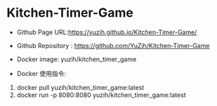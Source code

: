 # Kitchen-Timer-Game

- Github Page URL:https://yuzih.github.io/Kitchen-Timer-Game/
- Github Repository : https://github.com/YuZih/Kitchen-Timer-Game
- Docker image: yuzih/kitchen_timer_game

- Docker 使用指令:
1. docker pull yuzih/kitchen_timer_game:latest
2. docker run -p 8080:8080 yuzih/kitchen_timer_game:latest
